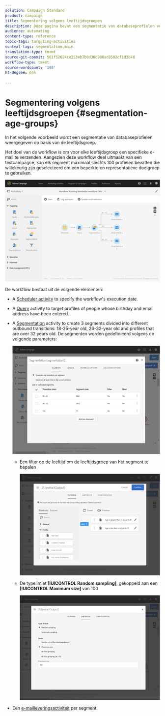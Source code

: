 ```yaml
---
solution: Campaign Standard
product: campaign
title: Segmentering volgens leeftijdsgroepen
description: Deze pagina bevat een segmentatie van databaseprofielen volgens hun leeftijdsgroep. Het doel van de workflow is om voor elke leeftijdsgroep een specifieke e-mail te verzenden.
audience: automating
content-type: reference
topic-tags: targeting-activities
context-tags: segmentation,main
translation-type: tm+mt
source-git-commit: 501f52624ce253eb7b0d36d908ac8502cf1d3b48
workflow-type: tm+mt
source-wordcount: '198'
ht-degree: 66%

---
```



# Segmentering volgens leeftijdsgroepen {#segmentation-age-groups}

In het volgende voorbeeld wordt een segmentatie van databaseprofielen weergegeven op basis van de leeftijdsgroep.

Het doel van de workflow is om voor elke leeftijdsgroep een specifieke e-mail te verzenden. Aangezien deze workflow deel uitmaakt van een testcampagne, kan elk segment maximaal slechts 100 profielen bevatten die willekeurig zijn geselecteerd om een beperkte en representatieve doelgroep te gebruiken.

![](assets/wkf_segment_example_4.png)

De workflow bestaat uit de volgende elementen:

* A [Scheduler activity](../../automating/using/segmentation.md) to specify the workflow&#39;s execution date.
* A [Query](../../automating/using/query.md) activity to target profiles of people whose birthday and email address have been entered.
* A [Segmentation](../../automating/using/segmentation.md) activity to create 3 segments divided into different outbound transitions: 18-25-year old, 26-32-year old and profiles that are over 32 years old. De segmenten worden gedefinieerd volgens de volgende parameters:

   ![](assets/wkf_segment_example_3.png)

   * Een filter op de leeftijd om de leeftijdsgroep van het segment te bepalen

      ![](assets/wkf_segment_new_segment.png)

   * De typelimiet **[!UICONTROL Random sampling]**, gekoppeld aan een **[!UICONTROL Maximum size]** van 100

      ![](assets/wkf_segment_example_1.png)

* Een [e-mailleveringsactiviteit](../../automating/using/email-delivery.md) per segment.

